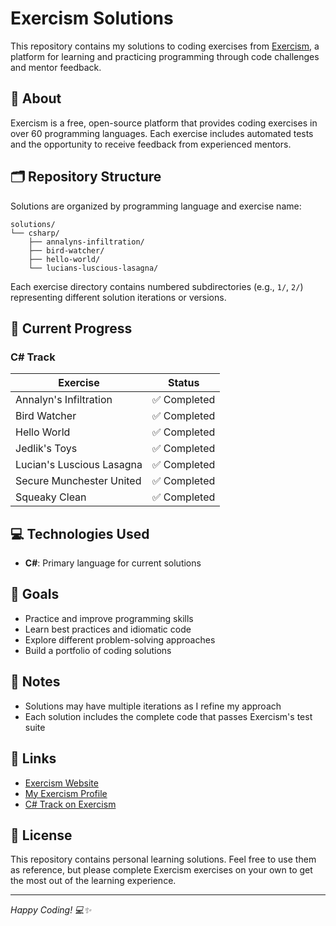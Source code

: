 # Exercism Solutions

This repository contains my solutions to coding exercises from [Exercism](https://exercism.org/), a platform for learning and practicing programming through code challenges and mentor feedback.

## 📖 About

Exercism is a free, open-source platform that provides coding exercises in over 60 programming languages. Each exercise includes automated tests and the opportunity to receive feedback from experienced mentors.

## 🗂️ Repository Structure

Solutions are organized by programming language and exercise name:

```
solutions/
└── csharp/
    ├── annalyns-infiltration/
    ├── bird-watcher/
    ├── hello-world/
    └── lucians-luscious-lasagna/
```

Each exercise directory contains numbered subdirectories (e.g., `1/`, `2/`) representing different solution iterations or versions.

## 🚀 Current Progress

### C# Track

| Exercise | Status |
|----------|--------|
| Annalyn's Infiltration | ✅ Completed |
| Bird Watcher | ✅ Completed |
| Hello World | ✅ Completed |
| Jedlik's Toys | ✅ Completed |
| Lucian's Luscious Lasagna | ✅ Completed |
| Secure Munchester United | ✅ Completed |
| Squeaky Clean | ✅ Completed |

## 💻 Technologies Used

- **C#**: Primary language for current solutions

## 🎯 Goals

- Practice and improve programming skills
- Learn best practices and idiomatic code
- Explore different problem-solving approaches
- Build a portfolio of coding solutions

## 📝 Notes

- Solutions may have multiple iterations as I refine my approach
- Each solution includes the complete code that passes Exercism's test suite

## 🔗 Links

- [Exercism Website](https://exercism.org/)
- [My Exercism Profile](https://exercism.org/profiles/Lil-Code30)
- [C# Track on Exercism](https://exercism.org/tracks/csharp)

## 📄 License

This repository contains personal learning solutions. Feel free to use them as reference, but please complete Exercism exercises on your own to get the most out of the learning experience.

---

*Happy Coding! 💻✨*
